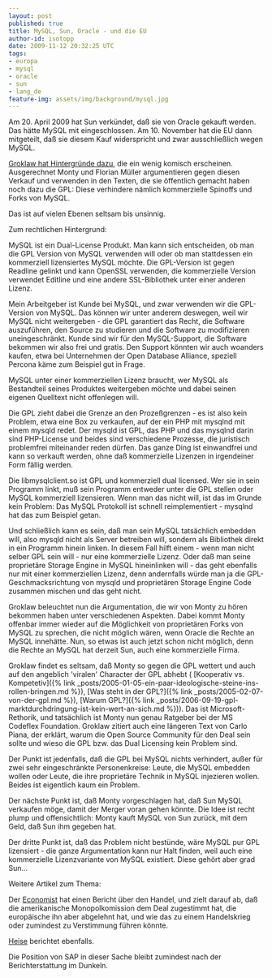 ```yaml
---
layout: post
published: true
title: MySQL, Sun, Oracle - und die EU
author-id: isotopp
date: 2009-11-12 20:32:25 UTC
tags:
- europa
- mysql
- oracle
- sun
- lang_de
feature-img: assets/img/background/mysql.jpg
---
```

Am 20. April 2009 hat Sun verkündet, daß sie von Oracle gekauft werden. Das hätte MySQL mit eingeschlossen. Am 10. November hat die EU dann mitgeteilt, daß sie diesem Kauf widerspricht und zwar ausschließlich wegen MySQL.

[Groklaw hat Hintergründe dazu](http://www.groklaw.net/article.php?story=20091021164738392), die ein wenig komisch erscheinen. Ausgerechnet Monty und Florian Müller argumentieren gegen diesen Verkauf und verwenden in den Texten, die sie öffentlich gemacht haben noch dazu die GPL: Diese verhindere nämlich kommerzielle Spinoffs und Forks von MySQL.

Das ist auf vielen Ebenen seltsam bis unsinnig.

Zum rechtlichen Hintergrund:

MySQL ist ein Dual-License Produkt. Man kann sich entscheiden, ob man die GPL Version von MySQL verwenden will oder ob man stattdessen ein kommerziell lizensiertes MySQL möchte. Die GPL-Version ist gegen Readline gelinkt und kann OpenSSL verwenden, die kommerzielle Version verwendet Editline und eine andere SSL-Bibliothek unter einer anderen Lizenz.

Mein Arbeitgeber ist Kunde bei MySQL, und zwar verwenden wir die GPL-Version von MySQL. Das können wir unter anderem deswegen, weil wir MySQL nicht weitergeben - die GPL garantiert das Recht, die Software auszuführen, den Source zu studieren und die Software zu modifizieren uneingeschränkt. Kunde sind wir für den MySQL-Support, die Software bekommen wir also frei und gratis. Den Support könnten wir auch woanders kaufen, etwa bei Unternehmen der Open Database Alliance, speziell Percona käme zum Beispiel gut in Frage.

MySQL unter einer kommerziellen Lizenz braucht, wer MySQL als Bestandteil seines Produktes weitergeben möchte und dabei seinen eigenen Quelltext nicht offenlegen will.

Die GPL zieht dabei die Grenze an den Prozeßgrenzen - es ist also kein Problem, etwa eine Box zu verkaufen, auf der ein PHP mit mysqlnd mit einem mysqld redet. Der mysqld ist GPL, das PHP und das mysqlnd darin sind PHP-License und beides sind verschiedene Prozesse, die juristisch problemfrei miteinander reden dürfen. Das ganze Ding ist einwandfrei und kann so verkauft werden, ohne daß kommerzielle Lizenzen in irgendeiner Form fällig werden.

Die libmysqlclient.so ist GPL und kommerziell dual licensed. Wer sie in sein Programm linkt, muß sein Programm entweder unter die GPL stellen oder MySQL kommerziell lizensieren. Wenn man das nicht will, ist das im Grunde kein Problem: Das MySQL Protokoll ist schnell reimplementiert - mysqlnd hat das zum Beispiel getan.

Und schließlich kann es sein, daß man sein MySQL tatsächlich embedden will, also mysqld nicht als Server betreiben will, sondern als Bibliothek direkt in ein Programm hinein linken. In diesem Fall hilft einem - wenn man nicht selber GPL sein will - nur eine kommerzielle Lizenz. Oder daß man seine proprietäre Storage Engine in MySQL hineinlinken will - das geht ebenfalls nur mit einer kommerziellen Lizenz, denn andernfalls würde man ja die GPL-Geschmacksrichtung von mysqld  und proprietären Storage Engine Code zusammen mischen und das geht nicht.

Groklaw beleuchtet nun die Argumentation, die wir von Monty zu hören bekommen haben unter verschiedenen Aspekten. Dabei kommt Monty offenbar immer wieder auf die Möglichkeit von proprietären Forks von MySQL zu sprechen, die nicht möglich wären, wenn Oracle die Rechte an MySQL innehätte. Nun, so etwas ist auch jetzt schon nicht möglich, denn die Rechte an MySQL hat derzeit Sun, auch eine kommerzielle Firma.

Groklaw findet es seltsam, daß Monty so gegen die GPL wettert und auch auf den angeblich 'viralen' Character der GPL abhebt (
[Kooperativ vs. Kompetetiv]({% link _posts/2005-01-05-ein-paar-ideologische-steine-ins-rollen-bringen.md %}), [Was steht in der GPL?]({% link _posts/2005-02-07-von-der-gpl.md %}), [Warum GPL?]({% link _posts/2006-09-19-gpl-marktdurchdringung-ist-kein-wert-an-sich.md %})). Das ist Microsoft-Rethorik, und tatsächlich ist Monty nun genau Ratgeber bei der MS Codeflex Foundation. Groklaw zitiert auch eine längeren Text von Carlo Piana, der erklärt, warum die Open Source Community für den Deal sein sollte und wieso die GPL bzw. das Dual Licensing kein Problem sind.

Der Punkt ist jedenfalls, daß die GPL bei MySQL nichts verhindert, außer für zwei sehr eingeschränkte Personenkreise: Leute, die MySQL embedden wollen oder Leute, die ihre proprietäre Technik in MySQL injezieren wollen. Beides ist eigentlich kaum ein Problem.

Der nächste Punkt ist, daß Monty vorgeschlagen hat, daß Sun MySQL verkaufen möge, damit der Merger voran gehen könnte. Die Idee ist recht plump und offensichtlich: Monty kauft MySQL von Sun zurück, mit dem Geld, daß Sun ihm gegeben hat.

Der dritte Punkt ist, daß das Problem nicht bestünde, wäre MySQL pur GPL lizensiert - die ganze Argumentation kann nur Halt finden, weil auch eine kommerzielle Lizenzvariante von MySQL existiert. Diese gehört aber grad Sun…

Weitere Artikel zum Thema:

Der [Economist](http://www.economist.com/node/14840272) hat einen Bericht über den Handel, und zielt darauf ab, daß die amerikanische Monopolkomission dem Deal zugestimmt hat, die europäische ihn aber abgelehnt hat, und wie das zu einem Handelskrieg oder zumindest zu Verstimmung führen könnte.

[Heise](http://www.heise.de/newsticker/meldung/EU-Kommission-hat-Bedenken-gegen-Uebernahme-von-Sun-durch-Oracle-Update-854613.html) berichtet ebenfalls.

Die Position von SAP in dieser Sache bleibt zumindest nach der Berichterstattung im Dunkeln.